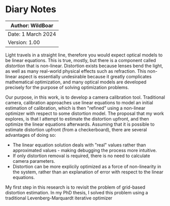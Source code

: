# Diary Notes #

| Author: WildBoar   |
|--------------------|
| Date: 1 March 2024 |
| Version: 1.00      |

Light travels in a straight line, therefore you would expect optical models to be linear equations. This is true, mostly, but there is a component called _distortion_ that is non-linear. Distortion exists because lenses bend the light, as well as many real-world physical effects such as refraction. This non-linear aspect is essentially undesirable because it greatly complicates mathematical optimization, and many optical models are developed precisely for the purpose of solving optimization problems. 

Our purpose, in this work, is to develop a camera calibration tool. Traditional camera, calibration approaches use linear equations to model an initial estimation of calibration, which is then "refined" using a non-linear optimizer with respect to some distortion model. The proposal that my work explores, is that I attempt to estimate the distortion upfront, and then optimize the linear equations afterwards. Assuming that it is possible to estimate distortion upfront (from a checkerboard), there are several advantages of doing so:

* The linear equation solution deals with "real" values rather than approximated values - making debugging the process more intuitive.
* If only distortion removal is required, there is no need to calculate camera parameters.
* Distortion can be more explicily optimized as a force of non-linearity in the system, rather than an explanation of error with respect to the linear equations.

My first step in this research is to revisit the problem of grid-based distortion estimation. In my PhD thesis, I solved this problem using a traditional Levenberg-Marquardt iterative optimizer

